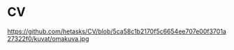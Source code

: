 # CV

https://github.com/hetasks/CV/blob/5ca58c1b2170f5c6654ee707e00f3701a27322f0/kuvat/omakuva.jpg


